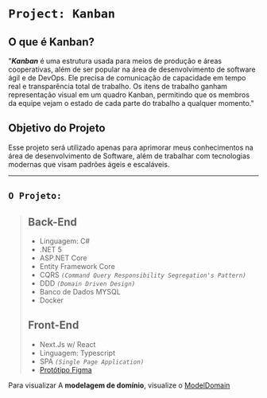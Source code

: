 # **`Project: Kanban`**

## O que é **Kanban**?

"**_Kanban_** é uma estrutura usada para meios de produção e áreas cooperativas, além de ser popular na área de desenvolvimento de software ágil e de DevOps. Ele precisa de comunicação de capacidade em tempo real e transparência total de trabalho. Os itens de trabalho ganham representação visual em um quadro Kanban, permitindo que os membros da equipe vejam o estado de cada parte do trabalho a qualquer momento."

## **Objetivo** do Projeto

Esse projeto será utilizado apenas para aprimorar meus conhecimentos na área de desenvolvimento de Software, além de trabalhar com tecnologias modernas que visam padrões ágeis e escaláveis. 

---

## **`O Projeto:`**
> ## **Back-End**
> - Linguagem: C#
> - .NET 5
> - ASP.NET Core
> - Entity Framework Core
> - CQRS _`(Command Query Responsibility Segregation's Pattern)`_
> - DDD _`(Domain Driven Design)`_
> - Banco de Dados MYSQL
> - Docker
>
> ## **Front-End**
> - Next.Js w/ React
> - Linguagem: Typescript
> - SPA _`(Single Page Application)`_
> - [Protótipo Figma](https://www.figma.com/file/OCCIsj1w4Kfhmn5kLe6rBA/Untitled)

Para visualizar A **modelagem de domínio**, visualize o [ModelDomain](./_modeldomain.md)
